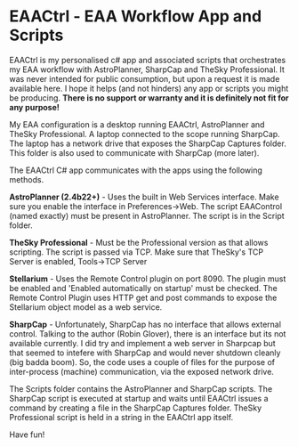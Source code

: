 # EAACtrl - EAA Workflow App and Scripts
EAACtrl is my personalised c# app and associated scripts that orchestrates my EAA workflow with AstroPlanner, SharpCap and TheSky Professional. It was never intended for public consumption, but upon a request it is made available here. I hope it helps (and not hinders) any app or scripts you might be producing. <b>There is no support or warranty and it is definitely not fit for any purpose!</b>

My EAA configuration is a desktop running EAACtrl, AstroPlanner and TheSky Professional. A laptop connected to the scope running SharpCap. The laptop has a network drive that exposes the SharpCap Captures folder. This folder is also used to communicate with SharpCap (more later).

The EAACtrl C# app communicates with the apps using the following methods.

<b>AstroPlanner (2.4b22+)</b> - Uses the built in Web Services interface. Make sure you enable the interface in Preferences->Web. The script EAAControl (named exactly) must be present in AstroPlanner. The script is in the Script folder.

<b>TheSky Professional</b> - Must be the Professional version as that allows scripting. The script is passed via TCP. Make sure that TheSky's TCP Server is enabled, Tools->TCP Server

<b>Stellarium</b> - Uses the Remote Control plugin on port 8090. The plugin must be enabled and 'Enabled automatically on startup' must be checked. The Remote Control Plugin uses HTTP get and post commands to expose the  Stellarium object model as a web service.

<b>SharpCap</b> - Unfortunately, SharpCap has no interface that allows external control. Talking to the author (Robin Glover), there is an interface but its not available currently. I did try and implement a web server in Sharpcap but that seemed to intefere with SharpCap and would never shutdown cleanly (big badda boom). So, the code uses a couple of files for the purpose of inter-process (machine) communication, via the exposed network drive.

The Scripts folder contains the AstroPlanner and SharpCap scripts. The SharpCap script is executed at startup and waits until EAACtrl issues a command by creating a file in the SharpCap Captures folder. TheSky Professional script is held in a string in the EAACtrl app itself.

Have fun!

